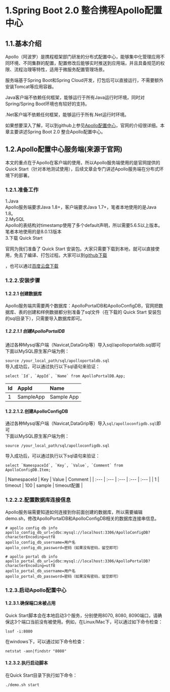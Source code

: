 # 1.Spring Boot 2.0 整合携程Apollo配置中心

## 1.1.基本介绍

Apollo（阿波罗）是携程框架部门研发的分布式配置中心，能够集中化管理应用不同环境、不同集群的配置，配置修改后能够实时推送到应用端，并且具备规范的权限、流程治理等特性，适用于微服务配置管理场景。

服务端基于Spring Boot和Spring Cloud开发，打包后可以直接运行，不需要额外安装Tomcat等应用容器。

Java客户端不依赖任何框架，能够运行于所有Java运行时环境，同时对Spring/Spring Boot环境也有较好的支持。

.Net客户端不依赖任何框架，能够运行于所有.Net运行时环境。

如果想要深入了解，可以到github上参见[Apollo配置中心](https://github.com/ctripcorp/apollo#screenshots)，官网的介绍很详细。本章主要讲述Spring Boot 2.0 整合Apollo配置中心。

## 1.2.Apollo配置中心服务端\(来源于官网\)

本文的重点在于Apollo在客户端的使用，所以Apollo服务端使用的是官网提供的 Quick Start（针对本地测试使用），后续文章会专门讲述Apollo服务端在分布式环境下的部署。

### 1.2.1.准备工作

1.Java  
Apollo服务端要求Java 1.8+，客户端要求Java 1.7+，笔者本地使用的是Java 1.8。  
2.MySQL  
Apollo的表结构对timestamp使用了多个default声明，所以需要5.6.5以上版本。笔者本地使用的是8.0.13版本  
3.下载 Quick Start

官网为我们准备了 Quick Start 安装包。大家只需要下载到本地，就可以直接使用，免去了编译、打包过程。大家可以到[github下载](https://github.com/nobodyiam/apollo-build-scripts)

，也可以通过[百度云盘下载](https://pan.baidu.com/s/187W86LoeVuv3DMrOJhcg1A)

### 1.2.2.安装步骤

#### 1.2.2.1 创建数据库

Apollo服务端共需要两个数据库：ApolloPortalDB和ApolloConfigDB，官网把数据库、表的创建和样例数据都分别准备了sql文件（在下载的 Quick Start 安装包的sql目录下），只需要导入数据库即可。

##### 1.2.2.1.1 创建ApolloPortalDB

通过各种Mysql客户端（Navicat,DataGrip等）导入sql/apolloportaldb.sql即可  
下面以MySQL原生客户端为例：

`source /your_local_path/sql/apolloportaldb.sql`  
导入成功后，可以通过执行以下sql语句来验证：

    select `Id`, `AppId`, `Name` from ApolloPortalDB.App;

| Id | AppId | Name |
| :--- | :--- | :--- |
| 1 | SampleApp | Sample App |

#### 1.2.2.1.2.创建ApolloConfigDB

通过各种Mysql客户端（Navicat,DataGrip等）导入`sql/apolloconfigdb.sql`即可  
下面以MySQL原生客户端为例：

```
source /your_local_path/sql/apolloconfigdb.sql
```

导入成功后，可以通过执行以下sql语句来验证：

    select `NamespaceId`, `Key`, `Value`, `Comment` from ApolloConfigDB.Item;

| NamespaceId | Key | Value | Comment |
| :--- | :--- | :--- | :--- | :--- |
| 1 | timeout | 100 | sample | timeout配置 |

### 1.2.2.2.配置数据库连接信息

Apollo服务端需要知道如何连接到你前面创建的数据库，所以需要编辑demo.sh，修改ApolloPortalDB和ApolloConfigDB相关的数据库连接串信息。

```
# apollo config db info
apollo_config_db_url=jdbc:mysql://localhost:3306/ApolloConfigDB?characterEncoding=utf8
apollo_config_db_username=用户名
apollo_config_db_password=密码（如果没有密码，留空即可）

# apollo portal db info
apollo_portal_db_url=jdbc:mysql://localhost:3306/ApolloPortalDB?characterEncoding=utf8
apollo_portal_db_username=用户名
apollo_portal_db_password=密码（如果没有密码，留空即可）
```

### 1.2.3.启动Apollo配置中心

#### 1.2.3.1.确保端口未被占用
Quick Start脚本会在本地启动3个服务，分别使用8070, 8080, 8090端口，请确保这3个端口当前没有被使用。例如，在Linux/Mac下，可以通过如下命令检查：


```
lsof -i:8080
```
在windows下，可以通过如下命令检查：


```
netstat -aon|findstr "8080"
```
#### 1.2.3.2.执行启动脚本

在Quick Start目录下执行如下命令：

```
./demo.sh start
```



